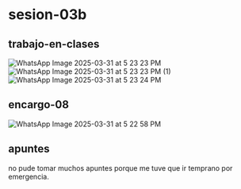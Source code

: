 # sesion-03b

## trabajo-en-clases

![WhatsApp Image 2025-03-31 at 5 23 23 PM](https://github.com/user-attachments/assets/d64f2196-cea0-456e-ad1c-ec91f75e7751)
![WhatsApp Image 2025-03-31 at 5 23 23 PM (1)](https://github.com/user-attachments/assets/32e90a6d-bd9e-4c58-8ef9-b434d5499175)
![WhatsApp Image 2025-03-31 at 5 23 24 PM](https://github.com/user-attachments/assets/44314560-2f5c-434a-8e96-a2bdd6ca7772)

## encargo-08

![WhatsApp Image 2025-03-31 at 5 22 58 PM](https://github.com/user-attachments/assets/b65d32b5-59c9-4977-a0ea-20507e321f91)

## apuntes

no pude tomar muchos apuntes porque me tuve que ir temprano por emergencia.

